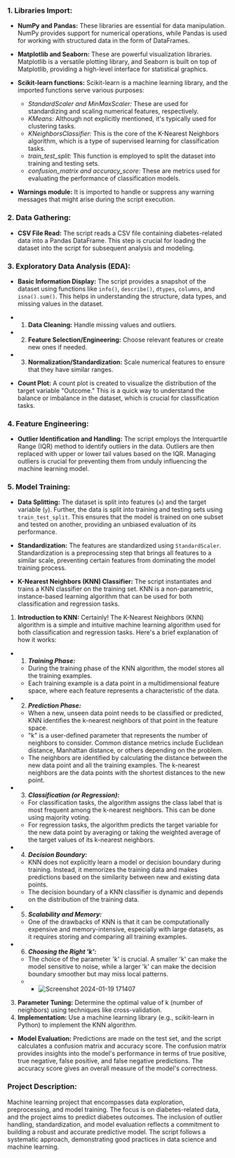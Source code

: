 ### 1. Libraries Import:

- **NumPy and Pandas:** These libraries are essential for data manipulation. NumPy provides support for numerical operations, while Pandas is used for working with structured data in the form of DataFrames.

- **Matplotlib and Seaborn:** These are powerful visualization libraries. Matplotlib is a versatile plotting library, and Seaborn is built on top of Matplotlib, providing a high-level interface for statistical graphics.

- **Scikit-learn functions:** Scikit-learn is a machine learning library, and the imported functions serve various purposes:
  - *StandardScaler and MinMaxScaler:* These are used for standardizing and scaling numerical features, respectively.
  - *KMeans:* Although not explicitly mentioned, it's typically used for clustering tasks.
  - *KNeighborsClassifier:* This is the core of the K-Nearest Neighbors algorithm, which is a type of supervised learning for classification tasks.
  - *train_test_split:* This function is employed to split the dataset into training and testing sets.
  - *confusion_matrix and accuracy_score:* These are metrics used for evaluating the performance of classification models.

- **Warnings module:** It is imported to handle or suppress any warning messages that might arise during the script execution.

### 2. Data Gathering:

- **CSV File Read:** The script reads a CSV file containing diabetes-related data into a Pandas DataFrame. This step is crucial for loading the dataset into the script for subsequent analysis and modeling.

### 3. Exploratory Data Analysis (EDA):

- **Basic Information Display:** The script provides a snapshot of the dataset using functions like `info()`, `describe()`, `dtypes`, `columns`, and `isna().sum()`. This helps in understanding the structure, data types, and missing values in the dataset.
- 1. **Data Cleaning:** Handle missing values and outliers.
- 2. **Feature Selection/Engineering:** Choose relevant features or create new ones if needed.
- 3. **Normalization/Standardization:** Scale numerical features to ensure that they have similar ranges.

- **Count Plot:** A count plot is created to visualize the distribution of the target variable "Outcome." This is a quick way to understand the balance or imbalance in the dataset, which is crucial for classification tasks.

### 4. Feature Engineering:

- **Outlier Identification and Handling:** The script employs the Interquartile Range (IQR) method to identify outliers in the data. Outliers are then replaced with upper or lower tail values based on the IQR. Managing outliers is crucial for preventing them from unduly influencing the machine learning model.

### 5. Model Training:

- **Data Splitting:** The dataset is split into features (`x`) and the target variable (`y`). Further, the data is split into training and testing sets using `train_test_split`. This ensures that the model is trained on one subset and tested on another, providing an unbiased evaluation of its performance.

- **Standardization:** The features are standardized using `StandardScaler`. Standardization is a preprocessing step that brings all features to a similar scale, preventing certain features from dominating the model training process.

- **K-Nearest Neighbors (KNN) Classifier:** The script instantiates and trains a KNN classifier on the training set. KNN is a non-parametric, instance-based learning algorithm that can be used for both classification and regression tasks.
1. **Introduction to KNN:**
   Certainly! The K-Nearest Neighbors (KNN) algorithm is a simple and intuitive machine learning algorithm used for both classification and regression tasks. Here's a brief explanation of how it works:

 - 1. ***Training Phase:***
   - During the training phase of the KNN algorithm, the model stores all the training examples.
   - Each training example is a data point in a multidimensional feature space, where each feature represents a characteristic of the data.

 - 2. ***Prediction Phase:***
   - When a new, unseen data point needs to be classified or predicted, KNN identifies the k-nearest neighbors of that point in the feature space.
   - "k" is a user-defined parameter that represents the number of neighbors to consider. Common distance metrics include Euclidean distance, Manhattan distance, or others depending on the problem.
   - The neighbors are identified by calculating the distance between the new data point and all the training examples. The k-nearest neighbors are the data points with the shortest distances to the new point.

 - 3. ***Classification (or Regression):***
   - For classification tasks, the algorithm assigns the class label that is most frequent among the k-nearest neighbors. This can be done using majority voting.
   - For regression tasks, the algorithm predicts the target variable for the new data point by averaging or taking the weighted average of the target values of its k-nearest neighbors.

 - 4. ***Decision Boundary:***
   - KNN does not explicitly learn a model or decision boundary during training. Instead, it memorizes the training data and makes predictions based on the similarity between new and existing data points.
   - The decision boundary of a KNN classifier is dynamic and depends on the distribution of the training data.

 - 5. ***Scalability and Memory:***
   - One of the drawbacks of KNN is that it can be computationally expensive and memory-intensive, especially with large datasets, as it requires storing and comparing all training examples.

 - 6. ***Choosing the Right 'k':***
   - The choice of the parameter 'k' is crucial. A smaller 'k' can make the model sensitive to noise, while a larger 'k' can make the decision boundary smoother but may miss local patterns.
   -   - ![Screenshot 2024-01-19 171407](https://github.com/Rutuja-Salunke/Diabetes-Outcome-Prediction-using-K-Nearest-Neighbors-Algorithm/assets/102023809/3d07228b-8b95-485c-9f1f-ca796a9b7a8d)


3. **Parameter Tuning:** Determine the optimal value of k (number of neighbors) using techniques like cross-validation.
4. **Implementation:** Use a machine learning library (e.g., scikit-learn in Python) to implement the KNN algorithm.
- **Model Evaluation:** Predictions are made on the test set, and the script calculates a confusion matrix and accuracy score. The confusion matrix provides insights into the model's performance in terms of true positive, true negative, false positive, and false negative predictions. The accuracy score gives an overall measure of the model's correctness.

### Project Description:
Machine learning project that encompasses data exploration, preprocessing, and model training. The focus is on diabetes-related data, and the project aims to predict diabetes outcomes. The inclusion of outlier handling, standardization, and model evaluation reflects a commitment to building a robust and accurate predictive model. The script follows a systematic approach, demonstrating good practices in data science and machine learning.
